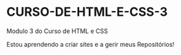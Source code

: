 # CURSO-DE-HTML-E-CSS-3
 Modulo 3 do Curso de HTML e CSS

 Estou aprendendo a criar sites e a gerir meus Repositórios!

